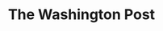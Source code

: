 ---
title: The Washington Post
abbr: WaPo
logo48: /img/WashingtonPost.png
web: https://www.washingtonpost.com/
feed: https://feeds.washingtonpost.com/rss/politics

wikipedia: The_Washington_Post
twitter: washingtonpost
facebook: washingtonpost
instagram: washingtonpost
youtube: WashingtonPost
tumblr: washingtonpost
googleplus: WashingtonPost
pinterest: washingtonpost
linkedin: company/the-washington-post

ratings:
 - id: 1-pinocchio
   name: 1 Pinocchio
   value: 1
   img: jpg
 - id: 2-pinocchios
   name: 2 Pinocchios
   value: 2
   img: jpg
 - id: 3-pinocchios
   name: 3 Pinocchios
   value: 3
   img: jpg
 - id: 4-pinocchios
   name: 4 Pinocchios
   value: 4
   img: jpg
---